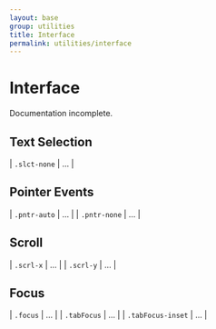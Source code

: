 ```yaml
---
layout: base
group: utilities
title: Interface
permalink: utilities/interface
---
```


# Interface

<p class="hint hint--error">Documentation incomplete.</p>

## Text Selection

| `.slct-none` | … |

## Pointer Events

| `.pntr-auto` | … |
| `.pntr-none` | … |

## Scroll

| `.scrl-x` | … |
| `.scrl-y` | … |

## Focus

| `.focus`          | … |
| `.tabFocus`       | … |
| `.tabFocus-inset` | … |